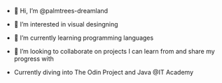 - 👋 Hi, I’m @palmtrees-dreamland
- 👀 I’m interested in visual desingning
- 🌱 I’m currently learning programming languages
- 💞️ I’m looking to collaborate on projects I can learn from and share my progress with

- Currently diving into The Odin Project and Java @IT Academy
  

<!---
palmtrees-dreamland/palmtrees-dreamland is a ✨ special ✨ repository because its `README.md` (this file) appears on your GitHub profile.
You can click the Preview link to take a look at your changes.
--->
